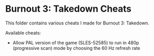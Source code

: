 # Burnout 3: Takedown Cheats

This folder contains various cheats I made for Burnout 3: Takedown.

Available cheats:
- Allow PAL version of the game (SLES-52585) to run in 480p (progressive scan) mode by choosing the 60 Hz refresh rate
